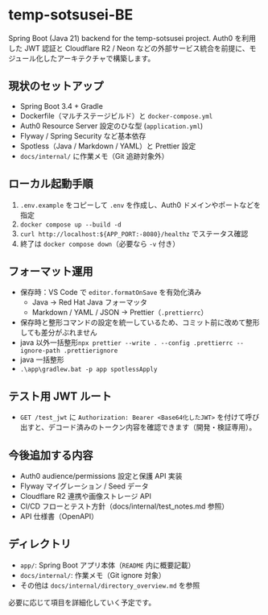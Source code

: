 # temp-sotsusei-BE

Spring Boot (Java 21) backend for the temp-sotsusei project. Auth0 を利用した JWT 認証と Cloudflare R2 / Neon などの外部サービス統合を前提に、モジュール化したアーキテクチャで構築します。

## 現状のセットアップ

- Spring Boot 3.4 + Gradle
- Dockerfile（マルチステージビルド）と `docker-compose.yml`
- Auth0 Resource Server 設定のひな型 (`application.yml`)
- Flyway / Spring Security など基本依存
- Spotless（Java / Markdown / YAML）と Prettier 設定
- `docs/internal/` に作業メモ（Git 追跡対象外）

## ローカル起動手順

1. `.env.example` をコピーして `.env` を作成し、Auth0 ドメインやポートなどを指定
2. `docker compose up --build -d`
3. `curl http://localhost:${APP_PORT:-8080}/healthz` でステータス確認
4. 終了は `docker compose down`（必要なら `-v` 付き）

## フォーマット運用

- 保存時：VS Code で `editor.formatOnSave` を有効化済み
  - Java → Red Hat Java フォーマッタ
  - Markdown / YAML / JSON → Prettier（`.prettierrc`）
- 保存時と整形コマンドの設定を統一しているため、コミット前に改めて整形しても差分がぶれません
- java 以外一括整形`npx prettier --write . --config .prettierrc --ignore-path .prettierignore`
- java 一括整形
- `.\app\gradlew.bat -p app spotlessApply`

## テスト用 JWT ルート

- `GET /test_jwt` に `Authorization: Bearer <Base64化したJWT>` を付けて呼び出すと、デコード済みのトークン内容を確認できます（開発・検証専用）。

## 今後追加する内容

- Auth0 audience/permissions 設定と保護 API 実装
- Flyway マイグレーション / Seed データ
- Cloudflare R2 連携や画像ストレージ API
- CI/CD フローとテスト方針（docs/internal/test_notes.md 参照）
- API 仕様書（OpenAPI）

## ディレクトリ

- `app/`: Spring Boot アプリ本体（`README` 内に概要記載）
- `docs/internal/`: 作業メモ（Git ignore 対象）
- その他は `docs/internal/directory_overview.md` を参照

必要に応じて項目を詳細化していく予定です。
